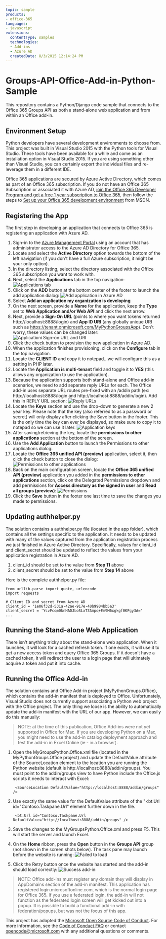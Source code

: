 ```yaml
---
topic: sample
products:
- office-365
languages:
- javascript
extensions:
  contentType: samples
  technologies:
  - Add-ins
  - Azure AD
  createdDate: 8/3/2015 12:14:24 PM
---
```

# Groups-API-Office-Add-in-Python-Sample
This repository contains a Python/Django code sample that connects to the Office 365 Groups API as both a stand-alone web application and from within an Office add-in.

## Environment Setup ##
Python developers have several development environments to choose from. This project was built in Visual Studio 2015 with the Python tools for Visual Studio. These tools have been available for a while and come as an installation option in Visual Studio 2015. If you are using something other than Visual Studio, you can certainly export the individual files and re-leverage them in a different IDE.

Office 365 applications are secured by Azure Active Directory, which comes as part of an Office 365 subscription. If you do not have an Office 365 Subscription or associated it with Azure AD, [join the Office 365 Developer Program and get a free 1 year subscription to Office 365](https://aka.ms/devprogramsignup), then follow the steps to [Set up your Office 365 development environment](https://msdn.microsoft.com/office/office365/HowTo/setup-development-environment "Set up your Office 365 development environment") from MSDN. 

## Registering the App ##
The first step in developing an application that connects to Office 365 is registering an application with Azure AD.

1. Sign-in to the [Azure Management Portal](https://manage.windowsazure.com "Azure Management Portal") using an account that has administrator access to the Azure AD Directory for Office 365.
2. Locate and select the **Active Directory** option towards the bottom of the left navigation (if you don't have a full Azure subscription, it might be your only option).
3. In the directory listing, select the directory associated with the Office 365 subscription you want to work with.
4. Next, select the **Applications** tab in the top navigation:
![Applications tab](http://i.imgur.com/nv168lw.png)
5. Click on the **ADD** button at the bottom center of the footer to launch the add application dialog:
![Add application in Azure AD](http://i.imgur.com/GbyS3u4.png)
6. Select **Add an application my organization is developing**
7. On the next screen, provide a **Name** for the application, keep the **Type** set to **Web Application and/or Web API** and click the next arrow.
8. Next, provide a **Sign-On URL** (points to where you want tokens returned http://localhost:8888/login) and **App ID URI** (any globally unique URI such as https://tenant.onmicrosoft.com/MyPythonGroupsApp). Don't worry, these values can be changed later:
![Applicationi Sign-on URL and URI](http://i.imgur.com/ZwnTyP5.png)
9. Click the check button to provision the new application in Azure AD.
10. When the application finishes provisioning, click on the **Configure** tab in the top navigation.
11. Locate the **CLIENT ID** and copy it to notepad...we will configure this as a setting in PHP later.
12. Locate the **Application is multi-tenant** field and toggle it to **YES** (this allows any organization to use the application). 
13. Because the application supports both stand-alone and Office add-in scenarios, we need to add separate reply URLs for each. The Office add-in uses separate URL routes pre-fixed with an /addin path (ex: http://localhost:8888/login and http://localhost:8888/addin/login). Add this in REPLY URL section:
![Reply URLs](http://i.imgur.com/27B0Sew.png)
14. Locate the **Keys** section and use the drop-down to generate a new 2 year key. Please note that the key (also referred to as a password or secret) will only display after clicking the Save button in the footer. This is the only time the key can ever be displayed, so make sure to copy it to notepad so we can use it later:
![Application keys](http://i.imgur.com/ScmVcDU.png)
15.  After saving/retrieving the key, locate the **permissions to other applications** section at the bottom of the screen.
16.  Use the **Add Application** button to launch the Permissions to other applications dialog.
17.  Locate the **Office 365 unified API (preview)** application, select it, then click the check button to close the dialog:
![Permissions to other applications](http://i.imgur.com/16yCo3A.png)
18.  Back on the main configuration screen, locate the **Office 365 unified API (preview)** application you added in the **permissions to other applications** section, click on the Delegated Permissions dropdown and add permissions for **Access directory as the signed in user** and **Read all groups (preview)**:
![Permissions](http://i.imgur.com/61a6wP2.png)
19.   Click the **Save** button in the footer one last time to save the changes you made to permissions.

## Updating authhelper.py ##
The solution contains a authhelper.py file (located in the app folder), which contains all the settings specific to the application. It needs to be updated with many of the values captured from the application registration process we just finished in Azure Active Directory. Specifically, values for client_id and client_secret should be updated to reflect the values from your application registration in Azure AD.

1. client_id should be set to the value from **Step 11** above
2. client_secret should be set to the value from **Step 14** above

Here is the complete authhelper.py file: 

    from urllib.parse import quote, urlencode
    import requests
    
    # Client ID and secret from Azure AD
    client_id = '1e06f32d-531a-42ae-917e-40b9904bb5a3'
    client_secret = 'YcvFcqm0knHADJboSLxT3Ampq+Em9M6xgkgf0KFgy3A='
	...

## Running the Stand-alone Web Application ##
There isn't anything tricky about the stand-alone web application. When it launches, it will look for a cached refresh token. If one exists, it will use it to get a new access token and query Office 365 Groups. If it doesn't have a cached token, it will redirect the user to a login page that will ultimately acquire a token and put it into cache.
## Running the Office Add-in ##
The solution contains and Office Add-in project (MyPythonGroups.Office), which contains the add-in manifest that is deployed to Office. Unfortunately, Visual Studio does not currently support associating a Python web project with the Office project. The only thing we loose is the ability to automatically update the add-in manifest with the URL of our app. However, we can easily do this manually:

> NOTE: at the time of this publication, Office Add-ins were not yet supported in Office for Mac. If you are developing Python on a Mac, you might need to use the add-in catalog deployment approach and test the add-in in Excel Online (ie - in a browser). 

1. Open the MyGroupsPython.Office.xml file (located in the MyPythonGroups.Office project) and update the DefaultValue attribute of the SourceLocation element to the location you are running the Python website (default is http://localhost:8888/addin/groups). You must point to the addin/groups view to have Python include the Office.js scripts it needs to interact with Excel:

    	<SourceLocation DefaultValue="http://localhost:8888/addin/groups" />
2. Use exactly the same value for the DefaultValue attribute of the "<bt:Url id="Contoso.Taskpane.Url" element further down in the file.

    	<bt:Url id="Contoso.Taskpane.Url DefaultValue="http://localhost:8888/addin/groups" />
2. Save the changes to the MyGroupsPython.Office.xml and press F5. This will start the server and launch Excel.
3. On the **Home** ribbon, press the **Open** button in the **Groups API** group (not shown in the screen shots below). The task pane may launch before the website is running:
![Failed to load](http://i.imgur.com/3d9G8ab.png)
3. Click the Retry button once the website has started and the add-in should load correctly:
![Success add-in](http://i.imgur.com/rZvDOJ3.png)

> NOTE: Office add-ins must register any domain they will display in AppDomains section of the add-in manifest. This application has registered login.microsoftonline.com, which is the normal login page for Office 365. If you use a federated login, the add-in will not function as the federated login screen will get kicked out into a popup. It is possible to build a functional add-in with federation/popups, but was not the focus of this app.


This project has adopted the [Microsoft Open Source Code of Conduct](https://opensource.microsoft.com/codeofconduct/). For more information, see the [Code of Conduct FAQ](https://opensource.microsoft.com/codeofconduct/faq/) or contact [opencode@microsoft.com](mailto:opencode@microsoft.com) with any additional questions or comments.
